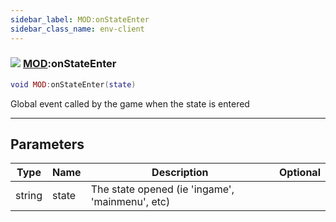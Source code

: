 ```yaml
---
sidebar_label: MOD:onStateEnter
sidebar_class_name: env-client
---
```


### ![](/img/wiki/client.png) [MOD](../mod/README.md):onStateEnter

```lua
void MOD:onStateEnter(state)
```

Global event called by the game when the state is entered<br/>

-----------------
## Parameters

| Type   | Name | Description | Optional |
| ------ | ---- | ----------- | -------: |
| string | state | The state opened (ie 'ingame', 'mainmenu', etc) |   |
